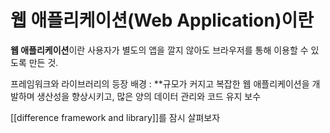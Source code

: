 
  
# 웹 애플리케이션(Web Application)이란
**웹 애플리케이션**이란 사용자가 별도의 앱을 깔지 않아도 브라우저를 통해 이용할 수 있도록 만든 것. 

프레임워크와 라이브러리의 등장 배경 :  **규모가 커지고 복잡한 웹 애플리케이션을 개발하며 생산성을 향상시키고, 많은 양의 데이터 관리와 코드 유지 보수


[[difference framework and library]]를 잠시 살펴보자




  
